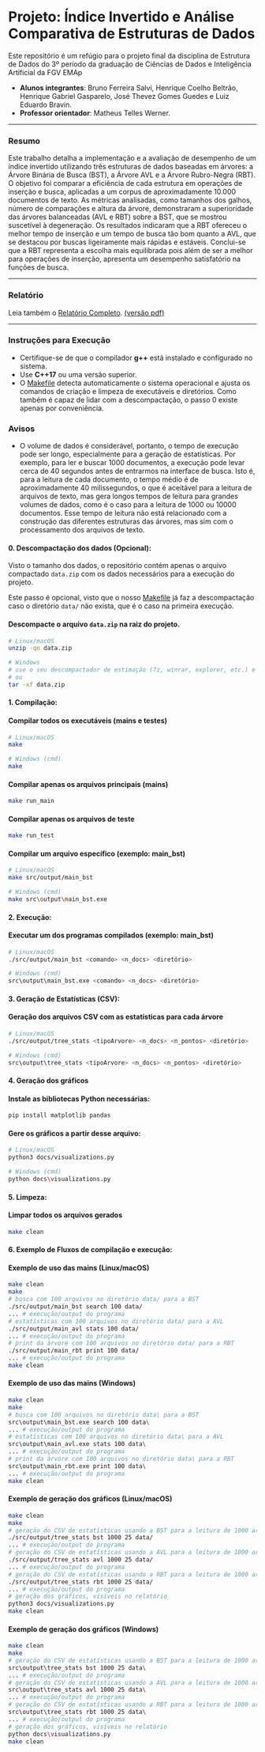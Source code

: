 # Projeto: Índice Invertido e Análise Comparativa de Estruturas de Dados  

Este repositório é um refúgio para o projeto final da disciplina de Estrutura de Dados do 3º período da graduação de Ciências de Dados e Inteligência Artificial da FGV EMAp

* **Alunos integrantes**: Bruno Ferreira Salvi, Henrique Coelho Beltrão, Henrique Gabriel Gasparelo, José Thevez Gomes Guedes e Luiz Eduardo Bravin.
* **Professor orientador**: Matheus Telles Werner.

---

### Resumo
Este trabalho detalha a implementação e a avaliação de desempenho de um índice invertido utilizando três estruturas de dados baseadas em árvores: a Árvore Binária de Busca (BST), a Árvore AVL e a Árvore Rubro-Negra (RBT). O objetivo foi comparar a eficiência de cada estrutura em operações de inserção e busca, aplicadas a um corpus de aproximadamente 10.000 documentos de texto. As métricas analisadas, como tamanhos dos galhos, número de comparações e altura da árvore, demonstraram a superioridade das árvores balanceadas (AVL e RBT) sobre a BST, que se mostrou suscetível à degeneração. Os resultados indicaram que a RBT ofereceu o melhor tempo de inserção e um tempo de busca tão bom quanto a AVL, que se destacou por buscas ligeiramente mais rápidas e estáveis. Conclui-se que a RBT representa a escolha mais equilibrada pois além de ser a melhor para operações de inserção, apresenta um desempenho satisfatório na funções de busca.

---
### Relatório
Leia também o [Relatório Completo](docs/relatorio.md). [(versão pdf)](docs/relatorio.pdf)

---
### Instruções para Execução

- Certifique-se de que o compilador **g++** está instalado e configurado no sistema.
- Use **C++17** ou uma versão superior.
- O [Makefile](Makefile) detecta automaticamente o sistema operacional e ajusta os comandos de criação e limpeza de executáveis e diretórios. Como também é capaz de lidar com a descompactação, o passo 0 existe apenas por conveniência.

### Avisos
- O volume de dados é considerável, portanto, o tempo de execução pode ser longo, especialmente para a geração de estatísticas. Por exemplo, para ler e buscar 1000 documentos, a execução pode levar cerca de 40 segundos antes de entrarmos na interface de busca. Isto é, para a leitura de cada documento, o tempo médio é de aproximadamente 40 milissegundos, o que é aceitável para a leitura de arquivos de texto, mas gera longos tempos de leitura para grandes volumes de dados, como é o caso para a leitura de 1000 ou 10000 documentos. Esse tempo de leitura não está relacionado com a construção das diferentes estruturas das árvores, mas sim com o processamento dos arquivos de texto.

#### 0. Descompactação dos dados (Opcional):

Visto o tamanho dos dados, o repositório contém apenas o arquivo compactado `data.zip` com os dados necessários para a execução do projeto.

Este passo é opcional, visto que o nosso [Makefile](Makefile) já faz a descompactação caso o diretório `data/` não exista, que é o caso na primeira execução.

#### Descompacte o arquivo `data.zip` na raiz do projeto.
```sh
# Linux/macOS
unzip -qo data.zip

# Windows
# use o seu descompactador de estimação (7z, winrar, explorer, etc.) e clique em "Extract Here"
# ou
tar -xf data.zip
```


#### 1. Compilação:
#### Compilar todos os executáveis (mains e testes)
```sh
# Linux/macOS
make

# Windows (cmd)
make
```

#### Compilar apenas os arquivos principais (mains)
```sh
make run_main
```

#### Compilar apenas os arquivos de teste
```sh
make run_test
```

#### Compilar um arquivo específico (exemplo: main_bst)
```sh
# Linux/macOS
make src/output/main_bst

# Windows (cmd)
make src\output\main_bst.exe
```

#### 2. Execução:
#### Executar um dos programas compilados (exemplo: main_bst)
```sh
# Linux/macOS
./src/output/main_bst <comando> <n_docs> <diretório>

# Windows (cmd)
src\output\main_bst.exe <comando> <n_docs> <diretório>
```


#### 3. Geração de Estatísticas (CSV):
#### Geração dos arquivos CSV com as estatísticas para cada árvore
```sh
# Linux/macOS
./src/output/tree_stats <tipoArvore> <n_docs> <n_pontos> <diretório>

# Windows (cmd)
src\output\tree_stats <tipoArvore> <n_docs> <n_pontos> <diretório>
```

#### 4. Geração dos gráficos
#### Instale as bibliotecas Python necessárias:
```sh
pip install matplotlib pandas
```

#### Gere os gráficos a partir desse arquivo:
```sh
# Linux/macOS
python3 docs/visualizations.py

# Windows (cmd)
python docs\visualizations.py
```

#### 5. Limpeza:
#### Limpar todos os arquivos gerados
```sh
make clean
```

#### 6. Exemplo de Fluxos de compilação e execução:

#### Exemplo de uso das mains (Linux/macOS)
```sh
make clean
make
# busca com 100 arquivos no diretório data/ para a BST
./src/output/main_bst search 100 data/
... # execução/output do programa
# estatísticas com 100 arquivos no diretório data/ para a AVL
./src/output/main_avl stats 100 data/
... # execução/output do programa
# print da árvore com 100 arquivos no diretório data/ para a RBT
./src/output/main_rbt print 100 data/
... # execução/output do programa
make clean
```

#### Exemplo de uso das mains (Windows)
```sh
make clean
make
# busca com 100 arquivos no diretório data\ para a BST
src\output\main_bst.exe search 100 data\
... # execução/output do programa
# estatísticas com 100 arquivos no diretório data\ para a AVL
src\output\main_avl.exe stats 100 data\
... # execução/output do programa
# print da árvore com 100 arquivos no diretório data\ para a RBT
src\output\main_rbt.exe print 100 data\
... # execução/output do programa
make clean
```


#### Exemplo de geração dos gráficos (Linux/macOS)
```sh
make clean
make
# geração do CSV de estatísticas usando a BST para a leitura de 1000 arquivos, com 25 pontos igualmente espaçados
./src/output/tree_stats bst 1000 25 data/
... # execução/output do programa
# geração do CSV de estatísticas usando a AVL para a leitura de 1000 arquivos, com 25 pontos igualmente espaçados
./src/output/tree_stats avl 1000 25 data/
... # execução/output do programa
# geração do CSV de estatísticas usando a RBT para a leitura de 1000 arquivos, com 25 pontos igualmente espaçados
./src/output/tree_stats rbt 1000 25 data/
... # execução/output do programa
# geração dos gráficos, visíveis no relatório
python3 docs/visualizations.py
make clean
```

#### Exemplo de geração dos gráficos (Windows)
```sh
make clean
make
# geração do CSV de estatísticas usando a BST para a leitura de 1000 arquivos, com 25 pontos igualmente espaçados
src\output\tree_stats bst 1000 25 data\
... # execução/output do programa
# geração do CSV de estatísticas usando a AVL para a leitura de 1000 arquivos, com 25 pontos igualmente espaçados
src\output\tree_stats avl 1000 25 data\
... # execução/output do programa
# geração do CSV de estatísticas usando a RBT para a leitura de 1000 arquivos, com 25 pontos igualmente espaçados
src\output\tree_stats rbt 1000 25 data\
... # execução/output do programa
# geração dos gráficos, visíveis no relatório
python docs\visualizations.py
make clean
```
